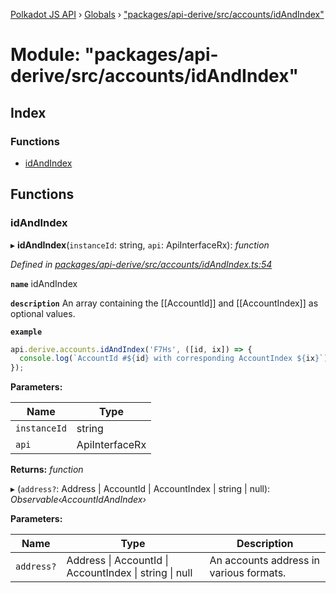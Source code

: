[Polkadot JS API](../README.md) › [Globals](../globals.md) › ["packages/api-derive/src/accounts/idAndIndex"](_packages_api_derive_src_accounts_idandindex_.md)

# Module: "packages/api-derive/src/accounts/idAndIndex"

## Index

### Functions

* [idAndIndex](_packages_api_derive_src_accounts_idandindex_.md#idandindex)

## Functions

###  idAndIndex

▸ **idAndIndex**(`instanceId`: string, `api`: ApiInterfaceRx): *function*

*Defined in [packages/api-derive/src/accounts/idAndIndex.ts:54](https://github.com/polkadot-js/api/blob/4654d15097/packages/api-derive/src/accounts/idAndIndex.ts#L54)*

**`name`** idAndIndex

**`description`** An array containing the [[AccountId]] and [[AccountIndex]] as optional values.

**`example`** 
<BR>

```javascript
api.derive.accounts.idAndIndex('F7Hs', ([id, ix]) => {
  console.log(`AccountId #${id} with corresponding AccountIndex ${ix}`);
});
```

**Parameters:**

Name | Type |
------ | ------ |
`instanceId` | string |
`api` | ApiInterfaceRx |

**Returns:** *function*

▸ (`address?`: Address | AccountId | AccountIndex | string | null): *Observable‹AccountIdAndIndex›*

**Parameters:**

Name | Type | Description |
------ | ------ | ------ |
`address?` | Address &#124; AccountId &#124; AccountIndex &#124; string &#124; null | An accounts address in various formats. |
